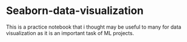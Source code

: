 # Seaborn-data-visualization
This is a practice notebook that i thought may be useful to many for data visualization as it is an important task of ML projects.
